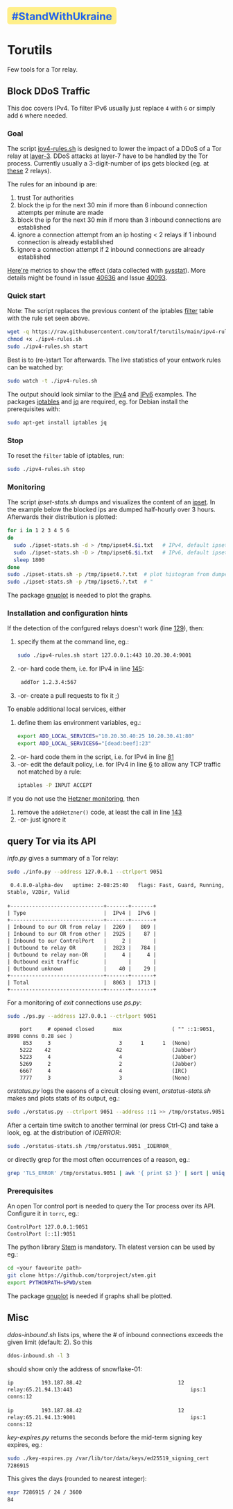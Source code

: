 [![StandWithUkraine](https://raw.githubusercontent.com/vshymanskyy/StandWithUkraine/main/badges/StandWithUkraine.svg)](https://github.com/vshymanskyy/StandWithUkraine/blob/main/docs/README.md)

# Torutils

Few tools for a Tor relay.

## Block DDoS Traffic
This doc covers IPv4. To filter IPv6 usually just replace `4` with `6` or simply add `6` where needed.

### Goal

The script [ipv4-rules.sh](./ipv4-rules.sh) is designed to lower the impact of a DDoS
of a Tor relay at [layer-3](https://www.infoblox.com/glossary/layer-3-of-the-osi-model-network-layer/).
DDoS attacks at layer-7 have to be handled by the Tor process.
Currently usually a 3-digit-number of ips gets blocked (eg. at [these](https://metrics.torproject.org/rs.html#search/toralf) 2 relays).

The rules for an inbound ip are:

1. trust Tor authorities
1. block the ip for the next 30 min if more than 6 inbound connection attempts per minute are made
1. block the ip for the next 30 min if more than 3 inbound connections are established
1. ignore a connection attempt from an ip hosting < 2 relays if 1 inbound connection is already established
1. ignore a connection attempt if 2 inbound connections are already established

[Here're](./sysstat.svg) metrics to show the effect (data collected with [sysstat](http://pagesperso-orange.fr/sebastien.godard/)).
More details might be found in Issue [40636](https://gitlab.torproject.org/tpo/core/tor/-/issues/40636) and Issue  [40093](https://gitlab.torproject.org/tpo/community/support/-/issues/40093#note_2841393).

### Quick start

Note: The script replaces the previous content of the iptables [filter](https://upload.wikimedia.org/wikipedia/commons/3/37/Netfilter-packet-flow.svg) table with the rule set seen above.

```bash
wget -q https://raw.githubusercontent.com/toralf/torutils/main/ipv4-rules.sh -O ipv4-rules.sh
chmod +x ./ipv4-rules.sh
sudo ./ipv4-rules.sh start
```

Best is to (re-)start Tor afterwards.
The live statistics of your entwork rules can be watched by:

```bash
sudo watch -t ./ipv4-rules.sh
```

The output should look similar to the [IPv4](./iptables-L.txt) and [IPv6](./ip6tables-L.txt) examples.
The packages [iptables](https://www.netfilter.org/projects/iptables/) and [jq](https://stedolan.github.io/jq/) are required,
eg. for Debian install the prerequisites with:

```bash
sudo apt-get install iptables jq
```

### Stop

To reset the `filter` table of iptables, run:

```bash
sudo ./ipv4-rules.sh stop
```

### Monitoring

The script _ipset-stats.sh_ dumps and visualizes the content of an [ipset](https://ipset.netfilter.org).
In the example below the blocked ips are dumped half-hourly over 3 hours.
Afterwards their distribution is plotted:

```bash
for i in 1 2 3 4 5 6
do
  sudo ./ipset-stats.sh -d > /tmp/ipset4.$i.txt   # IPv4, default ipset "tor-ddos"
  sudo ./ipset-stats.sh -D > /tmp/ipset6.$i.txt   # IPv6, default ipset "tor-ddos6"
  sleep 1800
done
sudo ./ipset-stats.sh -p /tmp/ipset4.?.txt  # plot histogram from dumped IPv4 data
sudo ./ipset-stats.sh -p /tmp/ipset6.?.txt  # "                          IPv6 "
```

The package [gnuplot](http://www.gnuplot.info/) is needed to plot the graphs.

### Installation and configuration hints

If the detection of the confgured relays doesn't work (line [129](ipv4-rules.sh#L129)), then:
1. specify them at the command line, eg.:
    ```bash
    sudo ./ipv4-rules.sh start 127.0.0.1:443 10.20.30.4:9001
    ```
1. -or- hard code them, i.e. for IPv4 in line [145](ipv4-rules.sh#L145):
    ```bash
     addTor 1.2.3.4:567
    ```
1. -or- create a pull requests to fix it ;)

To enable additional local services, either
1. define them ias environment variables, eg.:
    ```bash
    export ADD_LOCAL_SERVICES="10.20.30.40:25 10.20.30.41:80"
    export ADD_LOCAL_SERVICES6="[dead:beef]:23"
    ```
1. -or- hard code them in the script, i.e. for IPv4 in line [81](ipv4-rules.sh#L81)
1. -or- edit the default policy, i.e. for IPv4 in line [6](ipv4-rules.sh#L6) to allow any TCP traffic not matched by a rule:
    ```bash
    iptables -P INPUT ACCEPT
    ```

If you do not use the [Hetzner monitoring](https://docs.hetzner.com/robot/dedicated-server/security/system-monitor/), then
1. remove the `addHetzner()` code, at least the call in line [143](ipv4-rules.sh#L143)
1. -or- just ignore it

## query Tor via its API

_info.py_ gives a summary of a Tor relay:

```bash
sudo ./info.py --address 127.0.0.1 --ctrlport 9051
```

```console
 0.4.8.0-alpha-dev   uptime: 2-08:25:40   flags: Fast, Guard, Running, Stable, V2Dir, Valid

+------------------------------+-------+-------+
| Type                         |  IPv4 |  IPv6 |
+------------------------------+-------+-------+
| Inbound to our OR from relay |  2269 |   809 |
| Inbound to our OR from other |  2925 |    87 |
| Inbound to our ControlPort   |     2 |       |
| Outbound to relay OR         |  2823 |   784 |
| Outbound to relay non-OR     |     4 |     4 |
| Outbound exit traffic        |       |       |
| Outbound unknown             |    40 |    29 |
+------------------------------+-------+-------+
| Total                        |  8063 |  1713 |
+------------------------------+-------+-------+
```

For a monitoring of _exit_ connections use _ps.py_:

```bash
sudo ./ps.py --address 127.0.0.1 --ctrlport 9051
```

```console
    port     # opened closed      max                ( "" ::1:9051, 8998 conns 0.28 sec )
     853     3                      3      1      1  (None)
    5222    42                     42                (Jabber)
    5223     4                      4                (Jabber)
    5269     2                      2                (Jabber)
    6667     4                      4                (IRC)
    7777     3                      3                (None)
```

_orstatus.py_ logs the easons of a circuit closing event, _orstatus-stats.sh_ makes and plots stats of its output, eg.:

```bash
sudo ./orstatus.py --ctrlport 9051 --address ::1 >> /tmp/orstatus.9051
```

After a certain time switch to another terminal (or press Ctrl-C) and take a look, eg. at the distribution of _IOERROR_:

```bash
sudo ./orstatus-stats.sh /tmp/orstatus.9051 _IOERROR_
```

or directly grep for the most often occurrences of a reason, eg.:

```bash
grep 'TLS_ERROR' /tmp/orstatus.9051 | awk '{ print $3 }' | sort | uniq -c | sort -bn | tail
```

### Prerequisites
An open Tor control port is needed to query the Tor process over its API.
Configure it in `torrc`, eg.:

```console
ControlPort 127.0.0.1:9051
ControlPort [::1]:9051
```

The python library [Stem](https://stem.torproject.org/index.html) is mandatory.
Th elatest version can be used by eg.:

```bash
cd <your favourite path>
git clone https://github.com/torproject/stem.git
export PYTHONPATH=$PWD/stem
```

The package [gnuplot](http://www.gnuplot.info/) is needed if graphs shall be plotted.

## Misc

_ddos-inbound.sh_ lists ips, where the # of inbound connections exceeds the given limit (default: 2).
So this

```bash
ddos-inbound.sh -l 3
```

should show only the address of snowflake-01:

```console
ip         193.187.88.42                               12
relay:65.21.94.13:443                                      ips:1     conns:12   

ip         193.187.88.42                               12
relay:65.21.94.13:9001                                     ips:1     conns:12   
```

_key-expires.py_ returns the seconds before the mid-term signing key expires, eg.:

```bash
sudo ./key-expires.py /var/lib/tor/data/keys/ed25519_signing_cert
7286915
```

This gives the days (rounded to nearest integer):

```bash
expr 7286915 / 24 / 3600
84
```

